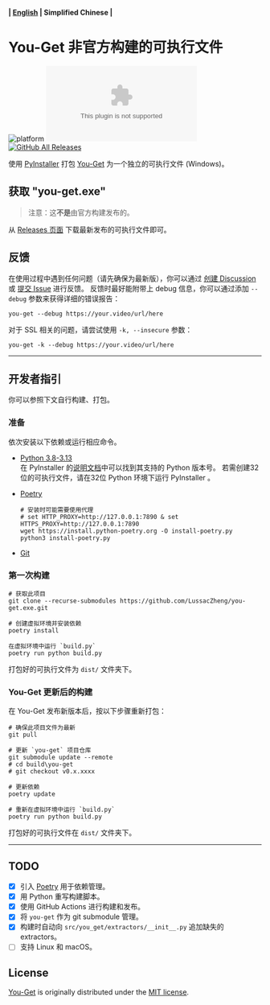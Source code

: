 **| [English](README.md) | Simplified Chinese |**

# You-Get 非官方构建的可执行文件

![platform](https://img.shields.io/badge/platform-Windows-brightgreen?logo=windows)
![GitHub release](https://img.shields.io/github/v/release/LussacZheng/you-get.exe?include_prereleases&label=build)
[![GitHub All Releases](https://img.shields.io/github/downloads/LussacZheng/you-get.exe/total?color=green&logo=github)](https://github.com/LussacZheng/you-get.exe/releases)

使用 [PyInstaller](https://github.com/pyinstaller/pyinstaller) 打包 [You-Get](https://github.com/soimort/you-get) 为一个独立的可执行文件 (Windows)。

## 获取 "you-get.exe"

> 注意：这**不是**由官方构建发布的。

从 [Releases 页面](https://github.com/LussacZheng/you-get.exe/releases) 下载最新发布的可执行文件即可。

## 反馈

在使用过程中遇到任何问题（请先确保为最新版），你可以通过 [创建 Discussion](https://github.com/LussacZheng/you-get.exe/discussions) 或 [提交 Issue](https://github.com/LussacZheng/you-get.exe/issues) 进行反馈。
反馈时最好能附带上 debug 信息，你可以通过添加 `--debug` 参数来获得详细的错误报告：

```shell
you-get --debug https://your.video/url/here
```

对于 SSL 相关的问题，请尝试使用 `-k, --insecure` 参数：

```shell
you-get -k --debug https://your.video/url/here
```

---

## 开发者指引

你可以参照下文自行构建、打包。

### 准备

依次安装以下依赖或运行相应命令。

- [Python 3.8-3.13](https://www.python.org/downloads/windows/)  
   在 PyInstaller 的[说明文档](https://github.com/pyinstaller/pyinstaller#requirements-and-tested-platforms)中可以找到其支持的 Python 版本号。
   若需创建32位的可执行文件，请在32位 Python 环境下运行 PyInstaller 。

- [Poetry](https://python-poetry.org/docs/#installation)

   ```shell
   # 安装时可能需要使用代理
   # set HTTP_PROXY=http://127.0.0.1:7890 & set HTTPS_PROXY=http://127.0.0.1:7890
   wget https://install.python-poetry.org -O install-poetry.py
   python3 install-poetry.py
   ```

- [Git](https://git-scm.com/)

### 第一次构建

```shell
# 获取此项目
git clone --recurse-submodules https://github.com/LussacZheng/you-get.exe.git

# 创建虚拟环境并安装依赖
poetry install

在虚拟环境中运行 `build.py`
poetry run python build.py
```

打包好的可执行文件为 `dist/` 文件夹下。

### You-Get 更新后的构建

在 You-Get 发布新版本后，按以下步骤重新打包：

```shell
# 确保此项目文件为最新
git pull

# 更新 `you-get` 项目仓库
git submodule update --remote
# cd build\you-get
# git checkout v0.x.xxxx

# 更新依赖
poetry update

# 重新在虚拟环境中运行 `build.py`
poetry run python build.py
```

打包好的可执行文件在 `dist/` 文件夹下。

---

## TODO

- [x] 引入 [Poetry](https://github.com/python-poetry/poetry) 用于依赖管理。
- [x] 用 Python 重写构建脚本。
- [x] 使用 GitHub Actions 进行构建和发布。
- [x] 将 `you-get` 作为 git submodule 管理。
- [x] 构建时自动向 `src/you_get/extractors/__init__.py` 追加缺失的 extractors。
- [ ] 支持 Linux 和 macOS。

## License

[You-Get](https://github.com/soimort/you-get) is originally distributed under the [MIT license](https://github.com/soimort/you-get/blob/develop/LICENSE.txt).
